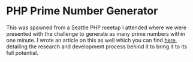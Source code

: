PHP Prime Number Generator
======================

This was spawned from a Seattle PHP meetup I attended where we were presented with the challenge to generate as many prime numbers within one minute. I wrote an article on this as well which you can find [here](http://pixel-zombie.com/prime-number-generator/), detailing the research and development process behind it to bring it to its full potential.

